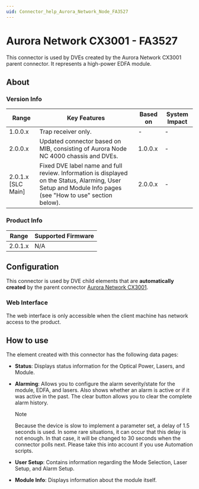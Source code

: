 ```yaml
---
uid: Connector_help_Aurora_Network_Node_FA3527
---
```


# Aurora Network CX3001 - FA3527

This connector is used by DVEs created by the Aurora Network CX3001 parent connector. It represents a high-power EDFA module.

## About

### Version Info

| Range | Key Features | Based on | System Impact |
|--|--|--|--|
| 1.0.0.x | Trap receiver only. | - | - |
| 2.0.0.x | Updated connector based on MIB, consisting of Aurora Node NC 4000 chassis and DVEs. | 1.0.0.x | - |
| 2.0.1.x [SLC Main] | Fixed DVE label name and full review. Information is displayed on the Status, Alarming, User Setup and Module Info pages (see "How to use" section below). | 2.0.0.x | - |

### Product Info

| Range     | Supported Firmware     |
|-----------|------------------------|
| 2.0.1.x   | N/A                    |

## Configuration

This connector is used by DVE child elements that are **automatically created** by the parent connector [Aurora Network CX3001](xref:Connector_help_Aurora_Network_CX3001).

### Web Interface

The web interface is only accessible when the client machine has network access to the product.

## How to use

The element created with this connector has the following data pages:

- **Status**: Displays status information for the Optical Power, Lasers, and Module.

- **Alarming**: Allows you to configure the alarm severity/state for the module, EDFA, and lasers. Also shows whether an alarm is active or if it was active in the past. The clear button allows you to clear the complete alarm history.

  > [!NOTE]
  > Because the device is slow to implement a parameter set, a delay of 1.5 seconds is used. In some rare situations, it can occur that this delay is not enough. In that case, it will be changed to 30 seconds when the connector polls next. Please take this into account if you use Automation scripts.

- **User Setup**: Contains information regarding the Mode Selection, Laser Setup, and Alarm Setup.

- **Module Info**: Displays information about the module itself.

